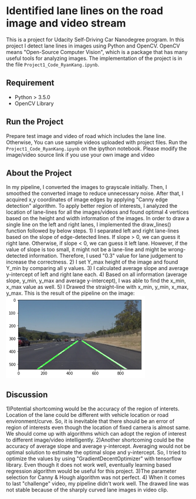 # **Identified lane lines on the road image and video stream**

This is a project for Udacity Self-Driving Car Nanodegree program. In this project I detect lane lines in images using Python and OpenCV.  OpenCV means "Open-Source Computer Vision", which is a package that has many useful tools for analyzing images. The implementation of the project is in the file `Project1_Code_RyanKang.ipynb`. 

## Requirement 

- Python > 3.5.0
- OpenCV Library 

## Run the Project 

Prepare test image and video of road which includes the lane line. Otherwise, You can use sample videos uploaded with project files.
Run the `Project1_Code_RyanKang.ipynb` on the ipython notebook. Please modify the image/video source link if you use your own image and video  


## About the Project 

In my pipeline, I converted the images to grayscale initially. Then, I smoothed the converted image to reduce unnecessary noise. After that, I acquired x,y coordinates of image edges by applying "Canny edge detection" algorithm. To apply better region of interests, I analyzed the location of lane-lines for all the images/videos and found optimal 4 vertices based on the height and width information of the images. In order to draw a single line on the left and right lanes, I implemented the draw_lines() function followed by below steps. 1) I separated left and right lane-lines based on the slope of edge-detected lines. If slope > 0, we can guess it right lane. Otherwise, if slope < 0, we can guess it left lane. However, if the value of slope is too small, it might not be a lane-line and might be wrong-detected information. Therefore, I used "0.3" value for lane judgement to increase the correctness. 2) I set Y_max height of the image and found Y_min by comparing all y values. 3) I calculated average slope and average y-intercept of left and right lane each. 4) Based on all information (average slope, y_min, y_max and average y-intercept), I was able to find the x_min, x_max value as well. 5) I Drawed the straight-line with x_min, y_min, x_max, y_max. This is the result of the pipeline on the image:  
![Test image](https://github.com/KHKANG36/Lane-Lines-Finding-Project/blob/master/examples/Test_image1.png)

## Discussion 

1)Potential shortcoming would be the accuracy of the region of interets. Location of the lane could be different with vehicle location or road environment/curve. So, it is inevitable that there should be an error of region of interests even though the location of fixed camera is almost same. We should come up with algorithms which can adopt the region of interest to different image/video intelligently. 2)Another shortcoming could be the accuracy of average slope and average y-intercept. Averaging would not be optimal solution to estimate the optimal slope and y-intercept. So, I tried to optimize the values by using "GradientDecentOptimizer" with tensorflow library. Even though it does not work well, eventually learning based regression algorithm would be useful for this project. 3)The parameter selection for Canny & Hough algorithm was not perfect. 4) When it comes to last "challenge" video, my pipeline didn't work well. The drawed line was not stable because of the sharply curved lane images in video clip.
